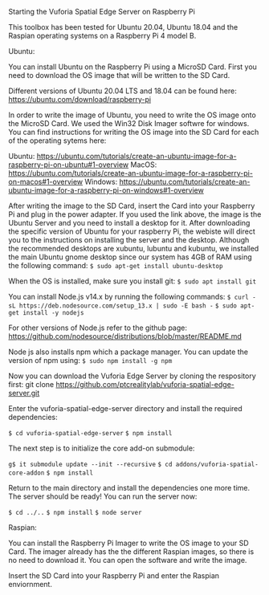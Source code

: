 
Starting the Vuforia Spatial Edge Server on Raspberry Pi

This toolbox has been tested for Ubuntu 20.04, Ubuntu 18.04 and the Raspian operating systems on a Raspberry Pi 4 model B.

Ubuntu:

You can install Ubuntu on the Raspberry Pi using a MicroSD Card.
First you need to download the OS image that will be written to the SD Card. 

Different versions of Ubuntu 20.04 LTS and 18.04 can be found here: https://ubuntu.com/download/raspberry-pi

In order to write the image of Ubuntu, you need to write the OS image onto the MicroSD Card. We used the Win32 Disk Imager softwre for windows. 
You can find instructions for writing the OS image into the SD Card for each of the operating sytems here: 

Ubuntu: https://ubuntu.com/tutorials/create-an-ubuntu-image-for-a-raspberry-pi-on-ubuntu#1-overview
MacOS: https://ubuntu.com/tutorials/create-an-ubuntu-image-for-a-raspberry-pi-on-macos#1-overview
Windows: https://ubuntu.com/tutorials/create-an-ubuntu-image-for-a-raspberry-pi-on-windows#1-overview

After writing the image to the SD Card, insert the Card into your Raspberry Pi and plug in the power adapter. If you used the link above, the image is the Ubuntu Server and you need to install a desktop for it. 
After downloading the specific version of Ubuntu for your raspberry Pi, the webiste will direct you to the instructions on installing the server and the desktop. Although the recommended desktops are xubuntu, lubuntu and kubuntu, we installed the main Ubuntu gnome desktop since our system has 4GB of RAM using the following command: 
`$ sudo apt-get install ubuntu-desktop`

When the OS is installed, make sure you install git: 
`$ sudo apt install git`

You can install Node.js v14.x by running the following commands:
`$ curl -sL https://deb.nodesource.com/setup_13.x | sudo -E bash -`
`$ sudo apt-get install -y nodejs`

For other versions of Node.js refer to the github page: https://github.com/nodesource/distributions/blob/master/README.md

Node js also installs npm which a package manager. You can update the version of npm using:
`$ sudo npm install -g npm`

Now you can download the Vuforia Edge Server by cloning the respository first: git clone https://github.com/ptcrealitylab/vuforia-spatial-edge-server.git

Enter the vuforia-spatial-edge-server directory and install the required dependencies:

`$ cd vuforia-spatial-edge-server`
`$ npm install`

The next step is to initialize the core add-on submodule:

`g$ it submodule update --init --recursive`
`$ cd addons/vuforia-spatial-core-addon`
`$ npm install`

Return to the main directory and install the dependencies one more time. The server should be ready! You can run the server now:

`$ cd ../..`
`$ npm install`
`$ node server`


Raspian:

You can install the Raspberry Pi Imager to write the OS image to your SD Card. The imager already has the the different Raspian images, so there is no need to download it. You can open the software and write the image. 

Insert the SD Card into your Raspberry Pi and enter the Raspian enviornment. 


